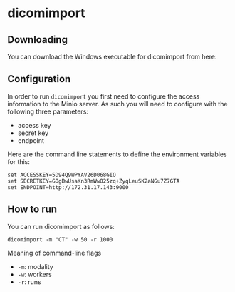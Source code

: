 
# dicomimport 

## Downloading 

You can download the Windows executable for dicomimport from here:

## Configuration

In order to run `dicomimport` you first need to configure the access information to the Minio server. As such you will need to configure with the following three parameters:

- access key
- secret key 
- endpoint

Here are the command line statements to define the environment variables for this: 

```
set ACCESSKEY=5D94Q9WPYAV26D068GIO
set SECRETKEY=GOgBwUsaKn3RmWwO25zq+ZyqLeuSK2aNGu7Z7GTA
set ENDPOINT=http://172.31.17.143:9000
```

## How to run

You can run dicomimport as follows:

```
dicomimport -m "CT" -w 50 -r 1000
```

Meaning of command-line flags

- `-m`: modality
- `-w`: workers
- `-r`: runs
